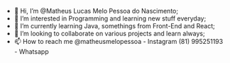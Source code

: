 - 👋 Hi, I’m @Matheus Lucas Melo Pessoa do Nascimento;
- 👀 I’m interested in Programming and learning new stuff everyday;
- 🌱 I’m currently learning Java, somethings from Front-End and React;
- 💞️ I’m looking to collaborate on various projects and learn always;
- 📫 How to reach me @matheusmelopessoa - Instagram
                     (81) 995251193 - Whatsapp

<!---
mattlucas96/mattlucas96 is a ✨ special ✨ repository because its `README.md` (this file) appears on your GitHub profile.
You can click the Preview link to take a look at your changes.
--->
